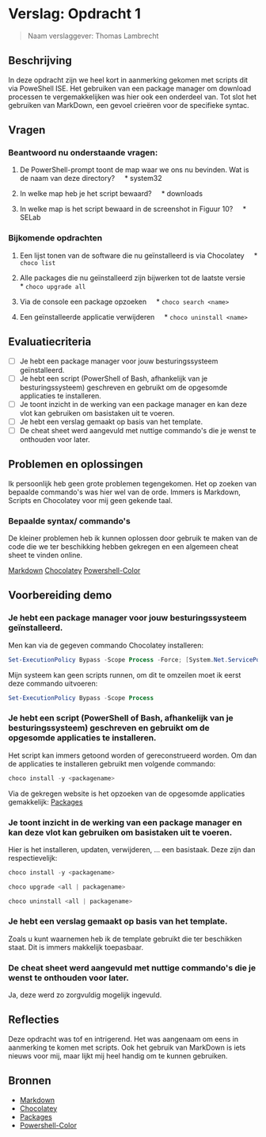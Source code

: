 # Verslag: Opdracht 1

> Naam verslaggever: Thomas Lambrecht  

## Beschrijving
In deze opdracht zijn we heel kort in aanmerking gekomen met scripts dit via PoweShell ISE. Het gebruiken van een package manager om download processen te vergemakkelijken was hier ook een onderdeel van. Tot slot het gebruiken van MarkDown, een gevoel crieëren voor de specifieke syntac.

## Vragen
### Beantwoord nu onderstaande vragen:
1. De PowerShell-prompt toont de map waar we ons nu bevinden. Wat is de naam van deze directory?
    * system32

2. In welke map heb je het script bewaard?
    * downloads
    
1. In welke map is het script bewaard in de screenshot in Figuur 10?
    * SELab
    
### Bijkomende opdrachten
1. Een lijst tonen van de software die nu geïnstalleerd is via Chocolatey
    * ```choco list```

2. Alle packages die nu geïnstalleerd zijn bijwerken tot de laatste versie
    * ```choco upgrade all```

3. Via de console een package opzoeken
    * ```choco search <name>```

4. Een geïnstalleerde applicatie verwijderen
    * ```choco uninstall <name>```
    
## Evaluatiecriteria
- [ ] Je hebt een package manager voor jouw besturingssysteem geïnstalleerd.
- [ ] Je hebt een script (PowerShell of Bash, afhankelijk van je besturingssysteem) geschreven en gebruikt om de opgesomde applicaties te installeren.
- [ ] Je toont inzicht in de werking van een package manager en kan deze vlot kan gebruiken om basistaken uit te voeren.
- [ ] Je hebt een verslag gemaakt op basis van het template.
- [ ] De cheat sheet werd aangevuld met nuttige commando's die je wenst te onthouden voor later.

## Problemen en oplossingen
Ik persoonlijk heb geen grote problemen tegengekomen. Het op zoeken van bepaalde commando's was hier wel van de orde. Immers is Markdown, Scripts en Chocolatey voor mij geen gekende taal.

### Bepaalde syntax/ commando's
De kleiner problemen heb ik kunnen oplossen door gebruik te maken van de code die we ter beschikking hebben gekregen en een algemeen cheat sheet te vinden online.

[Markdown](https://github.com/adam-p/markdown-here/wiki/Markdown-Cheatsheet)
[Chocolatey](https://gist.github.com/yunga/99d04694e2466e017c5502d7c828d4f4)
[Powershell-Color](https://www.tutorialspoint.com/how-to-change-the-color-of-the-powershell-ise-editor-using-command?)

## Voorbereiding demo
### Je hebt een package manager voor jouw besturingssysteem geïnstalleerd.
Men kan via de gegeven commando Chocolatey installeren:
```PowerShell
Set-ExecutionPolicy Bypass -Scope Process -Force; [System.Net.ServicePointManager]::SecurityProtocol = [System.Net.ServicePointManager]::SecurityProtocol -bor 3072; iex ((New-Object System.Net.WebClient).DownloadString('https://community.chocolatey.org/install.ps1'))
```

Mijn systeem kan geen scripts runnen, om dit te omzeilen moet ik eerst deze commando uitvoeren:
```PowerShell
Set-ExecutionPolicy Bypass -Scope Process
```

### Je hebt een script (PowerShell of Bash, afhankelijk van je besturingssysteem) geschreven en gebruikt om de opgesomde applicaties te installeren.
Het script kan immers getoond worden of gereconstrueerd worden.
Om dan de applicaties te installeren gebruikt men volgende commando:
```PowerShell
choco install -y <packagename>
```

Via de gekregen website is het opzoeken van de opgesomde applicaties gemakkelijk: [Packages](https://community.chocolatey.org/packages/)

### Je toont inzicht in de werking van een package manager en kan deze vlot kan gebruiken om basistaken uit te voeren.
Hier is het installeren, updaten, verwijderen, ... een basistaak. Deze zijn dan respectievelijk:

```PowerShell
choco install -y <packagename>
```

```PowerShell
choco upgrade <all | packagename>
```

```PowerShell
choco uninstall <all | packagename>
```

### Je hebt een verslag gemaakt op basis van het template.
Zoals u kunt waarnemen heb ik de template gebruikt die ter beschikken staat.
Dit is immers makkelijk toepasbaar.

### De cheat sheet werd aangevuld met nuttige commando's die je wenst te onthouden voor later.
Ja, deze werd zo zorgvuldig mogelijk ingevuld.

## Reflecties
Deze opdracht was tof en intrigerend. Het was aangenaam om eens in aanmerking te komen met scripts. Ook het gebruik van MarkDown is iets nieuws voor mij, maar lijkt mij heel handig om te kunnen gebruiken.

## Bronnen
- [Markdown](https://github.com/adam-p/markdown-here/wiki/Markdown-Cheatsheet)
- [Chocolatey](https://gist.github.com/yunga/99d04694e2466e017c5502d7c828d4f4)
- [Packages](https://community.chocolatey.org/packages/)
- [Powershell-Color](https://www.tutorialspoint.com/how-to-change-the-color-of-the-powershell-ise-editor-using-command?)
